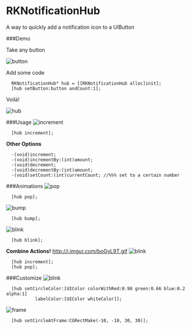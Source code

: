 RKNotificationHub
=================

A way to quickly add a notification icon to a UIButton

###Demo

Take any button

![button](http://i.imgur.com/MkFvakk.png?1)

Add some code
``` objc
  RKNotificationHub* hub = [[RKNotificationHub alloc]init];
  [hub setButton:button andCount:1];
```
Voilà!

![hub](http://i.imgur.com/boGyL9T.gif)

###Usage
![increment](http://i.imgur.com/zpgkNtE.gif)
``` objc
  [hub increment];
```
__Other Options__
``` objc
  -(void)increment;
  -(void)incrementBy:(int)amount;
  -(void)decrement;
  -(void)decrementBy:(int)amount;
  -(void)setCount:(int)currentCount; //%%% set to a certain number
```

###Animations
![pop](http://i.imgur.com/g6tMepj.gif)
``` objc
  [hub pop];
```

![bump](http://i.imgur.com/B2l0LDJ.gif)
``` objc
  [hub bump];
```

![blink](http://i.imgur.com/9XJ8dfP.gif)
``` objc
  [hub blink];
```

__Combine Actions!__
http://i.imgur.com/boGyL9T.gif
![blink](http://i.imgur.com/boGyL9T.gif)
``` objc
  [hub increment];
  [hub pop];
```

###Customize
![blink](http://i.imgur.com/Ftbrh87.gif)
``` objc
  [hub setCircleColor:[UIColor colorWithRed:0.98 green:0.66 blue:0.2 alpha:1] 
           labelColor:[UIColor whiteColor]];
```

![frame](http://i.imgur.com/6w9WaO4.png?1)
```objc
  [hub setCircleAtFrame:CGRectMake(-10, -10, 30, 30)];
```
